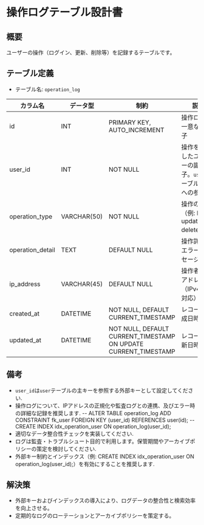 # 操作ログテーブル設計書

## 概要

ユーザーの操作（ログイン、更新、削除等）を記録するテーブルです。

## テーブル定義

- テーブル名: `operation_log`

| カラム名         | データ型      | 制約                                      | 説明                                               |
|------------------|---------------|-------------------------------------------|----------------------------------------------------|
| id               | INT           | PRIMARY KEY, AUTO_INCREMENT               | 操作ログの一意な識別子                              |
| user_id          | INT           | NOT NULL                                  | 操作を実行したユーザーの識別子。`user`テーブルの `id`への参照 |
| operation_type   | VARCHAR(50)   | NOT NULL                                  | 操作の種類（例: login, update, delete等）          |
| operation_detail | TEXT          | DEFAULT NULL                              | 操作詳細、エラーメッセージ等                        |
| ip_address       | VARCHAR(45)   | DEFAULT NULL                              | 操作者のIPアドレス（IPv4/IPv6対応）                |
| created_at       | DATETIME      | NOT NULL, DEFAULT CURRENT_TIMESTAMP        | レコード作成日時                                  |
| updated_at       | DATETIME      | NOT NULL, DEFAULT CURRENT_TIMESTAMP ON UPDATE CURRENT_TIMESTAMP | レコード更新日時            |

## 備考

- `user_id`は`user`テーブルの主キーを参照する外部キーとして設定してください.
- 操作ログについて、IPアドレスの正規化や監査ログとの連携、及びエラー時の詳細な記録を推奨します.
-- ALTER TABLE operation_log ADD CONSTRAINT fk_user FOREIGN KEY (user_id) REFERENCES user(id);
-- CREATE INDEX idx_operation_user ON operation_log(user_id);
- 適切なデータ整合性チェックを実装してください.
- ログは監査・トラブルシュート目的で利用します。保管期間やアーカイブポリシーの策定を検討してください.
- 外部キー制約とインデックス（例: CREATE INDEX idx_operation_user ON operation_log(user_id);）を有効にすることを推奨します.

## 解決策
- 外部キーおよびインデックスの導入により、ログデータの整合性と検索効率を向上させる。
- 定期的なログのローテーションとアーカイブポリシーを策定する。
